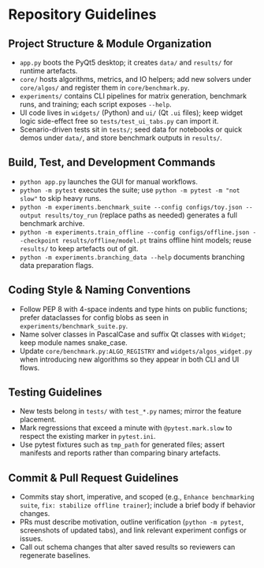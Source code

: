# Repository Guidelines

## Project Structure & Module Organization
- `app.py` boots the PyQt5 desktop; it creates `data/` and `results/` for runtime artefacts.
- `core/` hosts algorithms, metrics, and IO helpers; add new solvers under `core/algos/` and register them in `core/benchmark.py`.
- `experiments/` contains CLI pipelines for matrix generation, benchmark runs, and training; each script exposes `--help`.
- UI code lives in `widgets/` (Python) and `ui/` (Qt `.ui` files); keep widget logic side-effect free so `tests/test_ui_tabs.py` can import it.
- Scenario-driven tests sit in `tests/`; seed data for notebooks or quick demos under `data/`, and store benchmark outputs in `results/`.

## Build, Test, and Development Commands
- `python app.py` launches the GUI for manual workflows.
- `python -m pytest` executes the suite; use `python -m pytest -m "not slow"` to skip heavy runs.
- `python -m experiments.benchmark_suite --config configs/toy.json --output results/toy_run` (replace paths as needed) generates a full benchmark archive.
- `python -m experiments.train_offline --config configs/offline.json --checkpoint results/offline/model.pt` trains offline hint models; reuse `results/` to keep artefacts out of git.
- `python -m experiments.branching_data --help` documents branching data preparation flags.

## Coding Style & Naming Conventions
- Follow PEP 8 with 4-space indents and type hints on public functions; prefer dataclasses for config blobs as seen in `experiments/benchmark_suite.py`.
- Name solver classes in PascalCase and suffix Qt classes with `Widget`; keep module names snake_case.
- Update `core/benchmark.py:ALGO_REGISTRY` and `widgets/algos_widget.py` when introducing new algorithms so they appear in both CLI and UI flows.

## Testing Guidelines
- New tests belong in `tests/` with `test_*.py` names; mirror the feature placement.
- Mark regressions that exceed a minute with `@pytest.mark.slow` to respect the existing marker in `pytest.ini`.
- Use pytest fixtures such as `tmp_path` for generated files; assert manifests and reports rather than comparing binary artefacts.

## Commit & Pull Request Guidelines
- Commits stay short, imperative, and scoped (e.g., `Enhance benchmarking suite`, `fix: stabilize offline trainer`); include a brief body if behavior changes.
- PRs must describe motivation, outline verification (`python -m pytest`, screenshots of updated tabs), and link relevant experiment configs or issues.
- Call out schema changes that alter saved results so reviewers can regenerate baselines.
